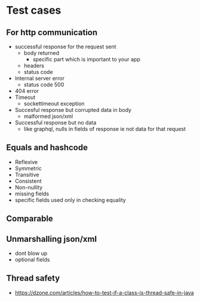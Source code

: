 # Test  cases

## For http communication

- successful response for the request sent
  - body returned
    - specific part which is important to your app
  - headers
  - status code
- Internal server error
  - status code 500
- 404 error
- Timeout
  - sockettimeout exception
- Succesful response but corrupted data in body
  - malformed json/xml
- Successful response but no data
  - like graphql, nulls in fields of response  ie not data for that request


## Equals and hashcode

- Reflexive
- Symmetric
- Transitive
- Consistent
- Non-nullity
- missing fields
- specific fields used only in checking equality

## Comparable

## Unmarshalling json/xml

- dont blow up
- optional fields


## Thread safety

- https://dzone.com/articles/how-to-test-if-a-class-is-thread-safe-in-java